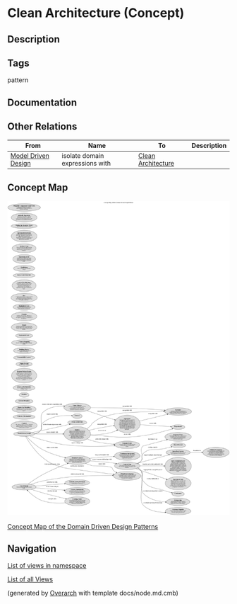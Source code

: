 
# Clean Architecture (Concept)
## Description



## Tags
pattern

## Documentation

## Other Relations
| From | Name | To | Description |
|---|---|---|---|
| [Model Driven Design](../../software-development/domain-driven-design/modelling/c-model-driven-design.md) | isolate domain expressions with | [Clean Architecture](../../software-development/domain-driven-design/c-clean-architecture.md) |  |

## Concept Map
![Concept Map of the Domain Driven Design Patterns](../../software-development/domain-driven-design/concept-view.png)

[Concept Map of the Domain Driven Design Patterns](../../software-development/domain-driven-design/concept-view.md)


## Navigation
[List of views in namespace](./views-in-namespace.md)

[List of all Views](../../views.md)


(generated by [Overarch](https://github.com/soulspace-org/overarch) with template docs/node.md.cmb)

